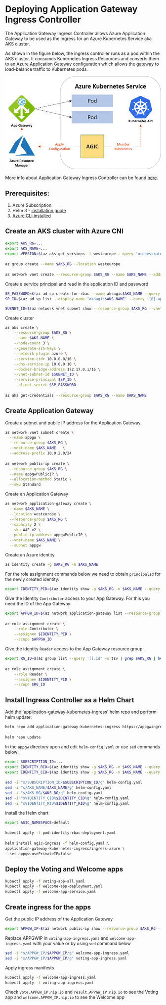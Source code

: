 # Deploying Application Gateway Ingress Controller

The Application Gateway Ingress Controller allows Azure Application Gateway to be used as the ingress for an Azure Kubernetes Service aka AKS cluster.

As shown in the figure below, the ingress controller runs as a pod within the AKS cluster. It consumes Kubernetes Ingress Resources and converts them to an Azure Application Gateway configuration which allows the gateway to load-balance traffic to Kubernetes pods.

![image](appgw/appgw.png)

More info about Application Gateway Ingress Controller can be found [here](https://azure.github.io/application-gateway-kubernetes-ingress/).
## Prerequisites:

1. Azure Subscription
2. Helm 3 - [installation guide](https://helm.sh/docs/using_helm/#installing-helm)
3. [Azure CLI installed](https://docs.microsoft.com/en-us/cli/azure/install-azure-cli?view=azure-cli-latest)

## Create an AKS cluster with Azure CNI

```bash
export AKS_RG=...
export AKS_NAME=...
export VERSION=$(az aks get-versions -l westeurope --query 'orchestrators[-1].orchestratorVersion' -o tsv)

az group create --name $AKS_RG --location westeurope

az network vnet create --resource-group $AKS_RG --name $AKS_NAME --address-prefixes 10.0.0.0/8 --subnet-name akssubnet --subnet-prefix 10.240.0.0/16
```
Create a service principal and read in the application ID and password
```bash
SP_PASSWORD=$(az ad sp create-for-rbac --name aksagic$AKS_NAME --query 'password' -o tsv)
SP_ID=$(az ad sp list --display-name "aksagic$AKS_NAME" --query '[0].appId' -o tsv)

```
```bash
SUBNET_ID=$(az network vnet subnet show --resource-group $AKS_RG --vnet-name $AKS_NAME --name akssubnet --query id -o tsv)
```
Create cluster
```bash
az aks create \
    --resource-group $AKS_RG \
    --name $AKS_NAME \
    --node-count 3 \
    --generate-ssh-keys \
    --network-plugin azure \
    --service-cidr 10.0.0.0/16 \
    --dns-service-ip 10.0.0.10 \
    --docker-bridge-address 172.17.0.1/16 \
    --vnet-subnet-id $SUBNET_ID \
    --service-principal $SP_ID \
    --client-secret $SP_PASSWORD

az aks get-credentials --resource-group $AKS_RG --name $AKS_NAME
```

## Create Application Gateway
Create a subnet and public IP address for the Application Gateway
```bash
az network vnet subnet create \
  --name appgw \
  --resource-group $AKS_RG \
  --vnet-name $AKS_NAME   \
  --address-prefix 10.0.2.0/24

az network public-ip create \
  --resource-group $AKS_RG \
  --name appgwPublicIP \
  --allocation-method Static \
  --sku Standard
```
Create an Application Gateway
```bash
az network application-gateway create \
  --name $AKS_NAME \
  --location westeurope \
  --resource-group $AKS_RG \
  --capacity 2 \
  --sku WAF_v2 \
  --public-ip-address appgwPublicIP \
  --vnet-name $AKS_NAME \
  --subnet appgw
```
Create an Azure identity
```bash
az identity create -g $AKS_RG -n $AKS_NAME
```
For the role assignment commands below we need to obtain `principalId` for the newly created identity:
```bash
export IDENTITY_PID=$(az identity show -g $AKS_RG -n $AKS_NAME --query 'principalId' -o tsv)
```
Give the identity `Contributor` access to your App Gateway. For this you need the ID of the App Gateway:
```bash
export APPGW_ID=$(az network application-gateway list --resource-group $AKS_RG --query '[].id' -o tsv)

az role assignment create \
    --role Contributor \
    --assignee $IDENTITY_PID \
    --scope $APPGW_ID
```
Give the identity `Reader` access to the App Gateway resource group:
```bash
export RG_ID=$(az group list --query '[].id' -o tsv | grep $AKS_RG | head -n 1)

az role assignment create \
    --role Reader \
    --assignee $IDENTITY_PID \
    --scope $RG_ID
```
## Install Ingress Controller as a Helm Chart

Add the `application-gateway-kubernetes-ingress' helm repo and perform helm update:
```bash
helm repo add application-gateway-kubernetes-ingress https://appgwingress.blob.core.windows.net/ingress-azure-helm-package/

helm repo update
```

In the `appgw` directory open and edit `helm-config.yaml` or use `sed` commands below:
```bash
export SUBSCRIPTION_ID=...
export IDENTITY_RID=$(az identity show -g $AKS_RG -n $AKS_NAME --query 'id' -o tsv)
export IDENTITY_CID=$(az identity show -g $AKS_RG -n $AKS_NAME --query 'clientId' -o tsv)

sed -i "s/SUBSCRIPTION_ID/$SUBSCRIPTION_ID/g" helm-config.yaml
sed -i "s/AKS_NAME/$AKS_NAME/g" helm-config.yaml
sed -i "s/AKS_RG/$AKS_RG/g" helm-config.yaml
sed -i "s%IDENTITY_CID%$IDENTITY_CID%g" helm-config.yaml
sed -i "s%IDENTITY_RID%$IDENTITY_RID%g" helm-config.yaml

```
Install the Helm chart
```bash
export AGIC_NAMESPACE=default

kubectl apply -f pod-identity-rbac-deployment.yaml

helm install agic-ingress -f helm-config.yaml \
application-gateway-kubernetes-ingress/ingress-azure \
--set appgw.usePrivateIP=false
```

## Deploy the Voting and Welcome apps
```bash
kubectl apply -f voting-app-all.yaml
kubectl apply -f welcome-app-deployment.yaml
kubectl apply -f welcome-app-service.yaml
```

## Create ingress for the apps
Get the public IP address of the Application Gateway
```bash
export APPGW_IP=$(az network public-ip show --resource-group $AKS_RG --name appgwPublicIP --query 'ipAddress' -o tsv)
```
Replace APPGWIP in `voting-app-ingress.yaml` and `welcome-app-ingress.yaml` with your value or by using `sed` command below
```bash
sed -i "s/APPGW_IP/$APPGW_IP/g" welcome-app-ingress.yaml
sed -i "s/APPGW_IP/$APPGW_IP/g" voting-app-ingress.yaml
```
Apply ingress manifests
```bash
kubectl apply -f welcome-app-ingress.yaml
kubectl apply -f voting-app-ingress.yaml
```

Check `vote.APPGW_IP.nip.io` and `result.APPGW_IP.nip.io` to see the Voting app and `welcome.APPGW_IP.nip.io` to see the Welcome app